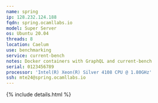 ```yaml
---
name: spring
ip: 128.232.124.188
fqdn: spring.ocamllabs.io
model: Super Server
os: Ubuntu 20.04
threads: 8
location: Caelum
use: benchmarking
service: current-bench
notes: Docker containers with GraphQL and current-bench
serial: 0123456789
processor: 'Intel(R) Xeon(R) Silver 4108 CPU @ 1.80GHz'
ssh: mte24@spring.ocamllabs.io
---
```

{% include details.html %} 

